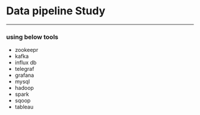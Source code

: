 # Data pipeline Study

---

### using below tools

- zookeepr
- kafka
- influx db
- telegraf
- grafana
- mysql
- hadoop
- spark
- sqoop
- tableau
